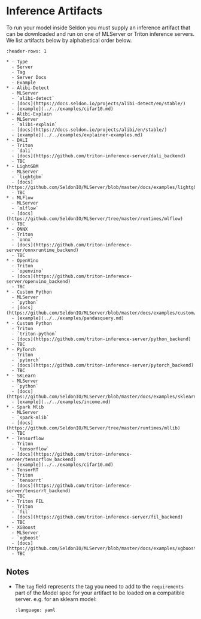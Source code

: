 # Inference Artifacts

To run your model inside Seldon you must supply an inference artifact that can be downloaded and run on one of MLServer or Triton inference servers. We list artifacts below by alphabetical order below.

```{list-table}
:header-rows: 1

* - Type
  - Server
  - Tag
  - Server Docs
  - Example
* - Alibi-Detect
  - MLServer
  - `alibi-detect`
  - [docs](https://docs.seldon.io/projects/alibi-detect/en/stable/)
  - [example](../../examples/cifar10.md)
* - Alibi-Explain
  - MLServer
  - `alibi-explain`
  - [docs](https://docs.seldon.io/projects/alibi/en/stable/)
  - [example](../../examples/explainer-examples.md)
* - DALI
  - Triton
  - `dali`
  - [docs](https://github.com/triton-inference-server/dali_backend)
  - TBC
* - LightGBM
  - MLServer
  - `lightgbm`
  - [docs](https://github.com/SeldonIO/MLServer/blob/master/docs/examples/lightgbm/README.md)
  - TBC
* - MLFlow
  - MLServer
  - `mlflow`
  - [docs](https://github.com/SeldonIO/MLServer/tree/master/runtimes/mlflow)
  - TBC
* - ONNX
  - Triton
  - `onnx`
  - [docs](https://github.com/triton-inference-server/onnxruntime_backend)
  - TBC
* - OpenVino
  - Triton
  - `openvino`
  - [docs](https://github.com/triton-inference-server/openvino_backend)
  - TBC
* - Custom Python
  - MLServer
  - `python`
  - [docs](https://github.com/SeldonIO/MLServer/blob/master/docs/examples/custom/README.md)
  - [example](../../examples/pandasquery.md)
* - Custom Python
  - Triton
  - `triton-python`
  - [docs](https://github.com/triton-inference-server/python_backend)
  - TBC  
* - PyTorch
  - Triton
  - `pytorch`
  - [docs](https://github.com/triton-inference-server/pytorch_backend)
  - TBC  
* - SKLearn
  - MLServer
  - `python`
  - [docs](https://github.com/SeldonIO/MLServer/blob/master/docs/examples/sklearn/README.md)
  - [example](../../examples/income.md)
* - Spark Mlib
  - MLServer
  - `spark-mlib`
  - [docs](https://github.com/SeldonIO/MLServer/tree/master/runtimes/mllib)
  - TBC
* - Tensorflow
  - Triton
  - `tensorflow`
  - [docs](https://github.com/triton-inference-server/tensorflow_backend)
  - [example](../../examples/cifar10.md)
* - TensorRT
  - Triton
  - `tensorrt`
  - [docs](https://github.com/triton-inference-server/tensorrt_backend)
  - TBC
* - Triton FIL
  - Triton
  - `fil`
  - [docs](https://github.com/triton-inference-server/fil_backend)
  - TBC
* - XGBoost
  - MLServer
  - `xgboost`
  - [docs](https://github.com/SeldonIO/MLServer/blob/master/docs/examples/xgboost/README.md)
  - TBC
```

## Notes

 * The `tag` field represents the tag you need to add to the `requirements` part of the Model spec for your artifact to be loaded on a compatible server. e.g. for an sklearn model:
   ```{literalinclude} ../../../../../samples/models/sklearn-iris-gs.yaml 
   :language: yaml
   ```


